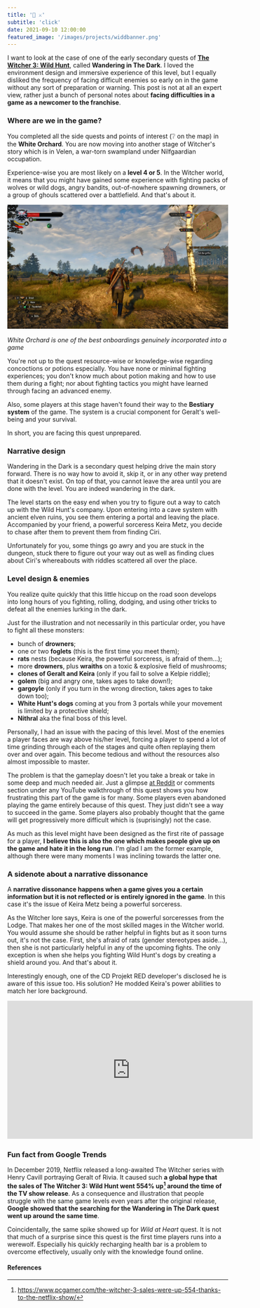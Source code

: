 ```yaml
---
title: '🐺 ⚔️'
subtitle: 'click'
date: 2021-09-10 12:00:00
featured_image: '/images/projects/widdbanner.png'
---
```


 I want to look at the case of one of the early secondary quests of **<a href="https://thewitcher.com/en/witcher3" target="_blank">The Witcher 3: Wild Hunt</a>**, called **Wandering in The Dark**. I loved the environment design and immersive experience of this level, but I equally disliked the frequency of facing difficult enemies so early on in the game without any sort of preparation or warning. This post is not at all an expert view, rather just a bunch of personal notes about **facing difficulties in a game as a newcomer to the franchise**.

### Where are we in the game?
You completed all the side quests and points of interest (❔ on the map) in the **White Orchard**. You are now moving into another stage of Witcher's story which is in Velen, a war-torn swampland under Nilfgaardian occupation. 

Experience-wise you are most likely on a **level 4 or 5**. In the Witcher world, it means that you might have gained some experience with fighting packs of wolves or wild dogs, angry bandits, out-of-nowhere spawning drowners, or a group of ghouls scattered over a battlefield. And that's about it.

![](/images/posts/kill-the-griffin.jpg)

*White Orchard is one of the best onboardings genuinely incorporated into a game*

You're not up to the quest resource-wise or knowledge-wise regarding concoctions or potions especially. You have none or minimal fighting experiences; you don't know much about potion making and how to use them during a fight; nor about fighting tactics you might have learned through facing an advanced enemy.

Also, some players at this stage haven't found their way to the **Bestiary system** of the game. The system is a crucial component for Geralt's well-being and your survival.

In short, you are facing this quest unprepared.

### Narrative design
Wandering in the Dark is a secondary quest helping drive the main story forward. There is no way how to avoid it, skip it, or in any other way pretend that it doesn't exist. On top of that, you cannot leave the area until you are done with the level. You are indeed wandering in the dark.

The level starts on the easy end when you try to figure out a way to catch up with the Wild Hunt's company. Upon entering into a cave system with ancient elven ruins, you see them entering a portal and leaving the place. Accompanied by your friend, a powerful sorceress Keira Metz, you decide to chase after them to prevent them from finding Ciri.

Unfortunately for you, some things go awry and you are stuck in the dungeon, stuck there to figure out your way out as well as finding clues about Ciri's whereabouts with riddles scattered all over the place.

### Level design & enemies

You realize quite quickly that this little hiccup on the road soon develops into long hours of you fighting, rolling, dodging, and using other tricks to defeat all the enemies lurking in the dark.

Just for the illustration and not necessarily in this particular order, you have to fight all these monsters:

+ bunch of **drowners**;
+ one or two **foglets** (this is the first time you meet them);
+ **rats** nests (because Keira, the powerful sorceress, is afraid of them...);
+ more **drowners**, plus **wraiths** on a toxic & explosive field of mushrooms;
+ **clones of Geralt and Keira** (only if you fail to solve a Kelpie riddle);
+ **golem** (big and angry one, takes ages to take down!);
+ **gargoyle** (only if you turn in the wrong direction, takes ages to take down too);
+ **White Hunt's dogs** coming at you from 3 portals while your movement is limited by a protective shield;
+ **Nithral** aka the final boss of this level.

Personally, I had an issue with the pacing of this level. Most of the enemies a player faces are way above his/her level, forcing a player to spend a lot of time grinding through each of the stages and quite often replaying them over and over again. This become tedious and without the resources also almost impossible to master.

The problem is that the gameplay doesn't let you take a break or take in some deep and much needed air. Just a glimpse <a href="https://www.reddit.com/r/thewitcher3/comments/4m9ls2/a_rant_on_the_level_design_of_wandering_in_the/">at Reddit</a> or comments section under any YouTube walkthrough of this quest shows you how frustrating this part of the game is for many. Some players even abandoned playing the game entirely because of this quest. They just didn't see a way to succeed in the game. Some players also probably thought that the game will get progressively more difficult which is (suprisingly) not the case.

As much as this level might have been designed as the first rite of passage for a player, **I believe this is also the one which makes people give up on the game and hate it in the long run**. I'm glad I am the former example, although there were many moments I was inclining towards the latter one.

### A sidenote about a narrative dissonance
A **narrative dissonance happens when a game gives you a certain information but it is not reflected or is entirely ignored in the game**. In this case it's the issue of Keira Metz being a powerful sorceress.

As the Witcher lore says, Keira is one of the powerful sorceresses from the Lodge. That makes her one of the most skilled mages in the Witcher world. You would assume she should be rather helpful in fights but as it soon turns out, it's not the case. First, she's afraid of rats (gender stereotypes aside...), then she is not particularly helpful in any of the upcoming fights. The only exception is when she helps you fighting Wild Hunt's dogs by creating a shield around you. And that's about it.

Interestingly enough, one of the CD Projekt RED developer's disclosed he is aware of this issue too. His solution? He modded Keira's power abilities to match her lore background.

<iframe width="560" height="315" src="https://www.youtube.com/embed/tDQPScB3bYA?start=1337" title="YouTube video player" frameborder="0" allow="accelerometer; autoplay; clipboard-write; encrypted-media; gyroscope; picture-in-picture" allowfullscreen></iframe>

### Fun fact from Google Trends
In December 2019, Netflix released a long-awaited The Witcher series with Henry Cavill portraying Geralt of Rivia. It caused such **a global hype that the sales of The Witcher 3: Wild Hunt went 554% up[^1] around the time of the TV show release**. As a consequence and illustration that people struggle with the same game levels even years after the original release, **Google showed that the searching for the Wandering in The Dark quest went up around the same time**.

Coincidentally, the same spike showed up for *Wild at Heart* quest. It is not that much of a surprise since this quest is the first time players runs into a werewolf. Especially his quickly recharging health bar is a problem to overcome effectively, usually only with the knowledge found online.

<script type="text/javascript" src="https://ssl.gstatic.com/trends_nrtr/2431_RC04/embed_loader.js"></script>
<script type="text/javascript">
    trends.embed.renderExploreWidget("TIMESERIES", {"comparisonItem":[{"keyword":"wandering in the dark witcher","geo":"","time":"today 5-y"},{"keyword":"wild at heart witcher","geo":"","time":"today 5-y"}],"category":0,"property":""}, {"exploreQuery":"date=today%205-y&q=wandering%20in%20the%20dark%20witcher,wild%20at%20heart%20witcher","guestPath":"https://trends.google.com:443/trends/embed/"});
</script>

#### References
[^1]: https://www.pcgamer.com/the-witcher-3-sales-were-up-554-thanks-to-the-netflix-show/